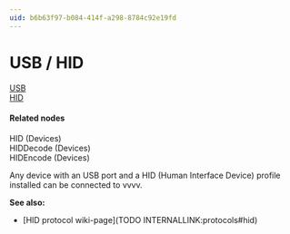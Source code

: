```yaml
---
uid: b6b63f97-b084-414f-a298-8784c92e19fd
---
```


# USB / HID

<a href="http://en.wikipedia.org/wiki/USB" class="extURL" target="_blank">USB</a>  
<a href="http://en.wikipedia.org/wiki/Human_interface_device" class="extURL" target="_blank">HID</a>  

#### Related nodes
<span class="node">HID (Devices)</span>  
<span class="node">HIDDecode (Devices)</span>  
<span class="node">HIDEncode (Devices)</span>  

Any device with an USB port and a HID (Human Interface Device) profile installed can be connected to vvvv.  

**See also:**  
* [HID protocol wiki-page](TODO INTERNALLINK:protocols#hid)  



